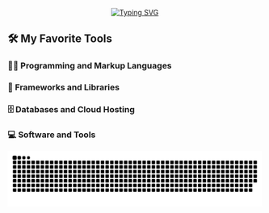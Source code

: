 <p align="center">
<a href="https://git.io/typing-svg"><img src="https://readme-typing-svg.demolab.com?font=Kalam&size=35&pause=1000&color=F7F524&background=FF110C00&center=true&vCenter=true&random=false&width=800&lines=Eternal+tech+explorer;Coding+through+the+waves;Byte+by+byte%2C+I+conquer;Infinite+curiosity%2C+zero+limits;Tech+enthusiast%2C+code+fanatic;Navigating+the+bits+of+life;Surfing+the+code+currents;Living+on+the+edge+of+tech;Bytes+today%2C+breakthroughs+tomorrow;Code%2C+coffee%2C+conquer" alt="Typing SVG" /></a>
</p>

<p align="center">
  <summary><h2>🛠️ My Favorite Tools</h2></summary>
</p>

<!-- Some badges are from https://github.com/Ileriayo/markdown-badges -->

<p align="center">
  <h3>👨‍💻 Programming and Markup Languages</h3>
</p>

<p align="center">
  <!-- Badges for programming languages -->
</p>

<p align="center">
  <h3>🧰 Frameworks and Libraries</h3>
</p>

<p align="center">
  <!-- Badges for frameworks and libraries -->
</p>

<p align="center">
  <h3>🗄️ Databases and Cloud Hosting</h3>
</p>

<p align="center">
  <!-- Badges for databases and cloud hosting -->
</p>

<p align="center">
  <h3>💻 Software and Tools</h3>
</p>

<p align="center">
  <!-- Badges for software and tools -->
</p>



<picture>
  <source media="(prefers-color-scheme: dark)" srcset="https://raw.githubusercontent.com/platane/platane/output/github-contribution-grid-snake-dark.svg">
  <source media="(prefers-color-scheme: light)" srcset="https://raw.githubusercontent.com/platane/platane/output/github-contribution-grid-snake.svg">
  <img alt="github contribution grid snake animation" src="https://raw.githubusercontent.com/platane/platane/output/github-contribution-grid-snake.svg">
</picture>

